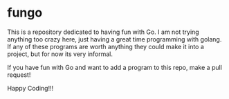 # fungo

This is a repository dedicated to having fun with Go. I am not trying anything too crazy here, just having a great time programming with golang. If any of these programs are worth anything they could make it into a project, but for now its very informal.

If you have fun with Go and want to add a program to this repo, make a pull request!

Happy Coding!!!
